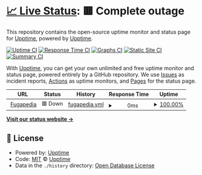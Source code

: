 # [📈 Live Status](https://status.fugapedia.xyz): <!--live status--> **🟥 Complete outage**

This repository contains the open-source uptime monitor and status page for [Upptime](https://upptime.js.org), powered by [Upptime](https://github.com/upptime/upptime).

[![Uptime CI](https://github.com/yarichltd/fugapediastatus/workflows/Uptime%20CI/badge.svg)](https://github.com/upptime/upptime/actions?query=workflow%3A%22Uptime+CI%22)
[![Response Time CI](https://github.com/yarichltd/fugapediastatus/workflows/Response%20Time%20CI/badge.svg)](https://github.com/upptime/upptime/actions?query=workflow%3A%22Response+Time+CI%22)
[![Graphs CI](https://github.com/yarichltd/fugapediastatus/workflows/Graphs%20CI/badge.svg)](https://github.com/upptime/upptime/actions?query=workflow%3A%22Graphs+CI%22)
[![Static Site CI](https://github.com/yarichltd/fugapediastatus/workflows/Static%20Site%20CI/badge.svg)](https://github.com/upptime/upptime/actions?query=workflow%3A%22Static+Site+CI%22)
[![Summary CI](https://github.com/yarichltd/fugapediastatus/workflows/Summary%20CI/badge.svg)](https://github.com/upptime/upptime/actions?query=workflow%3A%22Summary+CI%22)

With [Upptime](https://upptime.js.org), you can get your own unlimited and free uptime monitor and status page, powered entirely by a GitHub repository. We use [Issues](https://github.com/upptime/upptime/issues) as incident reports, [Actions](https://github.com/upptime/upptime/actions) as uptime monitors, and [Pages](https://status.fugapedia.xyz) for the status page.

<!--start: status pages-->
<!-- This summary is generated by Upptime (https://github.com/upptime/upptime) -->
<!-- Do not edit this manually, your changes will be overwritten -->
<!-- prettier-ignore -->
| URL | Status | History | Response Time | Uptime |
| --- | ------ | ------- | ------------- | ------ |
| <img alt="" src="https://fugapedia.xyz/yarich/icon.png" height="13"> [Fugapedia](https://fugapedia.xyz) | 🟥 Down | [fugapedia.yml](https://github.com/yarichsa/fugapediastatus/commits/HEAD/history/fugapedia.yml) | <details><summary><img alt="Response time graph" src="./graphs/fugapedia/response-time-week.png" height="20"> 0ms</summary><br><a href="https://yarichltd.github.io/fugapediastatus/history/fugapedia"><img alt="Response time 884" src="https://img.shields.io/endpoint?url=https%3A%2F%2Fraw.githubusercontent.com%2Fyarichsa%2Ffugapediastatus%2FHEAD%2Fapi%2Ffugapedia%2Fresponse-time.json"></a><br><a href="https://yarichltd.github.io/fugapediastatus/history/fugapedia"><img alt="24-hour response time 0" src="https://img.shields.io/endpoint?url=https%3A%2F%2Fraw.githubusercontent.com%2Fyarichsa%2Ffugapediastatus%2FHEAD%2Fapi%2Ffugapedia%2Fresponse-time-day.json"></a><br><a href="https://yarichltd.github.io/fugapediastatus/history/fugapedia"><img alt="7-day response time 0" src="https://img.shields.io/endpoint?url=https%3A%2F%2Fraw.githubusercontent.com%2Fyarichsa%2Ffugapediastatus%2FHEAD%2Fapi%2Ffugapedia%2Fresponse-time-week.json"></a><br><a href="https://yarichltd.github.io/fugapediastatus/history/fugapedia"><img alt="30-day response time 0" src="https://img.shields.io/endpoint?url=https%3A%2F%2Fraw.githubusercontent.com%2Fyarichsa%2Ffugapediastatus%2FHEAD%2Fapi%2Ffugapedia%2Fresponse-time-month.json"></a><br><a href="https://yarichltd.github.io/fugapediastatus/history/fugapedia"><img alt="1-year response time 1039" src="https://img.shields.io/endpoint?url=https%3A%2F%2Fraw.githubusercontent.com%2Fyarichsa%2Ffugapediastatus%2FHEAD%2Fapi%2Ffugapedia%2Fresponse-time-year.json"></a></details> | <details><summary><a href="https://yarichltd.github.io/fugapediastatus/history/fugapedia">100.00%</a></summary><a href="https://yarichltd.github.io/fugapediastatus/history/fugapedia"><img alt="All-time uptime 100.00%" src="https://img.shields.io/endpoint?url=https%3A%2F%2Fraw.githubusercontent.com%2Fyarichsa%2Ffugapediastatus%2FHEAD%2Fapi%2Ffugapedia%2Fuptime.json"></a><br><a href="https://yarichltd.github.io/fugapediastatus/history/fugapedia"><img alt="24-hour uptime 100.00%" src="https://img.shields.io/endpoint?url=https%3A%2F%2Fraw.githubusercontent.com%2Fyarichsa%2Ffugapediastatus%2FHEAD%2Fapi%2Ffugapedia%2Fuptime-day.json"></a><br><a href="https://yarichltd.github.io/fugapediastatus/history/fugapedia"><img alt="7-day uptime 100.00%" src="https://img.shields.io/endpoint?url=https%3A%2F%2Fraw.githubusercontent.com%2Fyarichsa%2Ffugapediastatus%2FHEAD%2Fapi%2Ffugapedia%2Fuptime-week.json"></a><br><a href="https://yarichltd.github.io/fugapediastatus/history/fugapedia"><img alt="30-day uptime 100.00%" src="https://img.shields.io/endpoint?url=https%3A%2F%2Fraw.githubusercontent.com%2Fyarichsa%2Ffugapediastatus%2FHEAD%2Fapi%2Ffugapedia%2Fuptime-month.json"></a><br><a href="https://yarichltd.github.io/fugapediastatus/history/fugapedia"><img alt="1-year uptime 100.00%" src="https://img.shields.io/endpoint?url=https%3A%2F%2Fraw.githubusercontent.com%2Fyarichsa%2Ffugapediastatus%2FHEAD%2Fapi%2Ffugapedia%2Fuptime-year.json"></a></details>

<!--end: status pages-->

[**Visit our status website →**](https://status.fugapedia.xyz)

## 📄 License

- Powered by: [Upptime](https://github.com/upptime/upptime)
- Code: [MIT](./LICENSE) © [Upptime](https://upptime.js.org)
- Data in the `./history` directory: [Open Database License](https://opendatacommons.org/licenses/odbl/1-0/)

